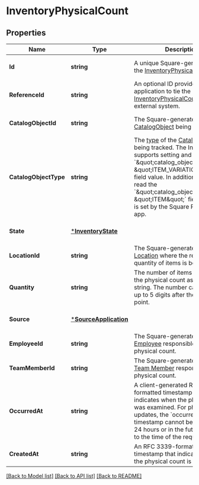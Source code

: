 # InventoryPhysicalCount

## Properties
Name | Type | Description | Notes
------------ | ------------- | ------------- | -------------
**Id** | **string** | A unique Square-generated ID for the [InventoryPhysicalCount](entity:InventoryPhysicalCount). | [optional] [default to null]
**ReferenceId** | **string** | An optional ID provided by the application to tie the [InventoryPhysicalCount](entity:InventoryPhysicalCount) to an external system. | [optional] [default to null]
**CatalogObjectId** | **string** | The Square-generated ID of the [CatalogObject](entity:CatalogObject) being tracked. | [optional] [default to null]
**CatalogObjectType** | **string** | The [type](entity:CatalogObjectType) of the [CatalogObject](entity:CatalogObject) being tracked.   The Inventory API supports setting and reading the &#x60;\&quot;catalog_object_type\&quot;: \&quot;ITEM_VARIATION\&quot;&#x60; field value.  In addition, it can also read the &#x60;\&quot;catalog_object_type\&quot;: \&quot;ITEM\&quot;&#x60; field value that is set by the Square Restaurants app. | [optional] [default to null]
**State** | [***InventoryState**](InventoryState.md) |  | [optional] [default to null]
**LocationId** | **string** | The Square-generated ID of the [Location](entity:Location) where the related quantity of items is being tracked. | [optional] [default to null]
**Quantity** | **string** | The number of items affected by the physical count as a decimal string. The number can support up to 5 digits after the decimal point. | [optional] [default to null]
**Source** | [***SourceApplication**](SourceApplication.md) |  | [optional] [default to null]
**EmployeeId** | **string** | The Square-generated ID of the [Employee](entity:Employee) responsible for the physical count. | [optional] [default to null]
**TeamMemberId** | **string** | The Square-generated ID of the [Team Member](entity:TeamMember) responsible for the physical count. | [optional] [default to null]
**OccurredAt** | **string** | A client-generated RFC 3339-formatted timestamp that indicates when the physical count was examined. For physical count updates, the &#x60;occurred_at&#x60; timestamp cannot be older than 24 hours or in the future relative to the time of the request. | [optional] [default to null]
**CreatedAt** | **string** | An RFC 3339-formatted timestamp that indicates when the physical count is received. | [optional] [default to null]

[[Back to Model list]](../README.md#documentation-for-models) [[Back to API list]](../README.md#documentation-for-api-endpoints) [[Back to README]](../README.md)

